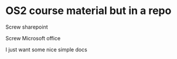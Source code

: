 # OS2 course material but in a repo
Screw sharepoint

Screw Microsoft office

I just want some nice simple docs
